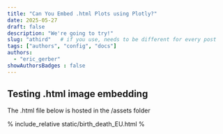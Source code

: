 ```yaml
---
title: "Can You Embed .html Plots using Plotly?"
date: 2025-05-27
draft: false
description: "We're going to try!"
slug: "athird"   # if you use, needs to be different for every post
tags: ["authors", "config", "docs"]
authors:
  - "eric_gerber"
showAuthorsBadges : false
---
```


## Testing .html image embedding

The .html file below is hosted in the /assets folder

% include_relative static/birth_death_EU.html %